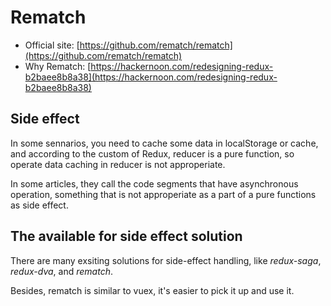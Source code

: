 # Rematch

- Official site: [https://github.com/rematch/rematch](https://github.com/rematch/rematch)
- Why Rematch: [https://hackernoon.com/redesigning-redux-b2baee8b8a38](https://hackernoon.com/redesigning-redux-b2baee8b8a38)

## Side effect

In some sennarios, you need to cache some data in localStorage or cache,  and according to the custom of Redux, reducer is a pure function, so operate data caching in reducer is not approperiate.

In some articles, they call the code segments that have asynchronous operation, something that is not approperiate as a part of a pure functions as side effect.

## The available for side effect solution

There are many exsiting solutions for side-effect handling, like *redux-saga*, *redux-dva*,  and *rematch*.

Besides, rematch is similar to vuex, it's easier to pick it up and use it.
